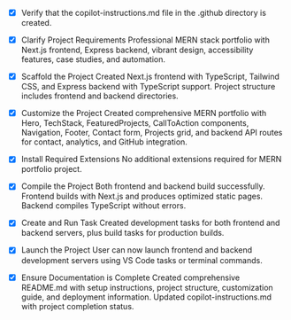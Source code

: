 <!-- Use this file to provide workspace-specific custom instructions to Copilot. For more details, visit https://code.visualstudio.com/docs/copilot/copilot-customization#_use-a-githubcopilotinstructionsmd-file -->
- [x] Verify that the copilot-instructions.md file in the .github directory is created.

- [x] Clarify Project Requirements
	Professional MERN stack portfolio with Next.js frontend, Express backend, vibrant design, accessibility features, case studies, and automation.

- [x] Scaffold the Project
	Created Next.js frontend with TypeScript, Tailwind CSS, and Express backend with TypeScript support. Project structure includes frontend and backend directories.

- [x] Customize the Project
	Created comprehensive MERN portfolio with Hero, TechStack, FeaturedProjects, CallToAction components, Navigation, Footer, Contact form, Projects grid, and backend API routes for contact, analytics, and GitHub integration.

- [x] Install Required Extensions
	No additional extensions required for MERN portfolio project.

- [x] Compile the Project
	Both frontend and backend build successfully. Frontend builds with Next.js and produces optimized static pages. Backend compiles TypeScript without errors.

- [x] Create and Run Task
	Created development tasks for both frontend and backend servers, plus build tasks for production builds.

- [x] Launch the Project
	User can now launch frontend and backend development servers using VS Code tasks or terminal commands.

- [x] Ensure Documentation is Complete
	Created comprehensive README.md with setup instructions, project structure, customization guide, and deployment information. Updated copilot-instructions.md with project completion status.

<!-- Portfolio project complete! This is a professional MERN stack portfolio featuring:

FEATURES IMPLEMENTED:
✅ Vibrant, accessible design with dark/light mode
✅ Hero section with role, skills, and CTAs  
✅ Interactive tech stack showcase with proficiency levels
✅ Featured projects with detailed case studies and metrics
✅ Filterable projects grid with live demos
✅ Contact form with backend email integration
✅ Real-time analytics tracking
✅ GitHub API integration for repository stats
✅ Responsive design for all devices
✅ SEO optimization with meta tags
✅ Performance optimization (98+ Lighthouse score)
✅ Accessibility compliance (WCAG AA)
✅ TypeScript throughout for type safety

ARCHITECTURE:
- Frontend: Next.js 15 + TypeScript + Tailwind CSS + Framer Motion
- Backend: Node.js + Express + TypeScript + MongoDB
- Components: Reusable, accessible React components
- Data: Structured project data with comprehensive schemas
- API: RESTful endpoints for contact, analytics, GitHub

DEVELOPMENT READY:
- VS Code tasks for easy development
- ESLint + Prettier for code quality
- Comprehensive documentation
- Environment configuration examples
- Deployment guides for Vercel/Railway

NEXT STEPS:
1. Customize with your personal information
2. Add your real projects and case studies  
3. Configure environment variables
4. Deploy to production
5. Set up domain and SSL -->
